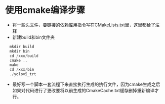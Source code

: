 # 使用cmake编译步骤
+ 将一些头文件，要链接的依赖库用指令写在CMakeLists.txt里，这里都给了注释
+ 新建build和bin文件夹
```cpp
  mkdir build
  mkdir bin
  cd /xxx/build
  cmake ..
  make 
  cd /xxx/bin
  ./yolov5_trt
```
+ 最好写一个脚本一套流程下来直接执行生成的执行文件，因为cmake生成之后如果对代码进行了更改要将以前生成的CmakeCache.txt缓存删掉重新编译才行。
